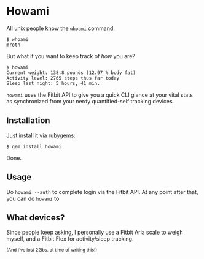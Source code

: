 # Howami

All unix people know the `whoami` command.

    $ whoami
    mroth

But what if you want to keep track of _how_ you are?

    $ howami
    Current weight: 138.8 pounds (12.97 % body fat)
    Activity level: 2765 steps thus far today
    Sleep last night: 5 hours, 41 min.


`howami` uses the Fitbit API to give you a quick CLI glance at your vital stats as synchronized from your nerdy quantified-self tracking devices.

## Installation

Just install it via rubygems:

    $ gem install howami

Done.

## Usage

Do `howami --auth` to complete login via the Fitbit API.  At any point after that, you can do `howami` to 

## What devices?

Since people keep asking, I personally use a Fitbit Aria scale to weigh myself, and a Fitbit Flex for activity/sleep tracking.

<sub>(And I've lost 22lbs. at time of writing this!)</sub>